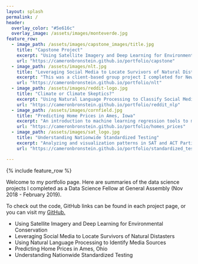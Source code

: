 ```yaml
---
layout: splash
permalink: /
header:
  overlay_color: "#5e616c"
  overlay_image: /assets/images/monteverde.jpg
feature_row:
  - image_path: /assets/images/capstone_images/title.jpg
    title: "Capstone Project"
    excerpt: "Using Satellite Imagery and Deep Learning for Environmental Conservation."
    url: "https://cameronbronstein.github.io/portfolio/capstone"
  - image_path: /assets/images/nlt.jpg
    title: "Leveraging Social Media to Locate Survivors of Natural Distasters"
    excerpt: "This was a client-based group project I completed for New Light Technolgies."
    url: "https://cameronbronstein.github.io/portfolio/nlt"
  - image_path: /assets/images/reddit-logo.jpg
    title: "Climate or Climate Skeptics?"
    excerpt: "Using Natural Language Processing to Classify Social Media Sources"
    url: "https://cameronbronstein.github.io/portfolio/reddit_nlp"
  - image_path: /assets/images/cornfield.jpg
    title: "Predicting Home Prices in Ames, Iowa"
    excerpt: "An introduction to machine learning regression tools to model house prices in Ames, Iowa"
    url: "https://cameronbronstein.github.io/portfolio/homes_prices"  
  - image_path: /assets/images/sat_logo.jpg
    title: "Understanding Nationwide Standardized Testing"
    excerpt: "Analyzing and visualization patterns in SAT and ACT Participation"
    url: "https://cameronbronstein.github.io/portfolio/standardized_testing"

---
```


{% include feature_row %}

Welcome to my portfolio page. Here are summaries of the data science projects I completed as a Data Science Fellow at General Assembly (Nov 2018 - February 2019).

To check out the code, GitHub links can be found in each project page, or you can visit my [GitHub.](https://github.com/cameronbronstein)

- Using Satellite Imagery and Deep Learning for Environmental Conservation
- Leveraging Social Media to Locate Survivors of Natural Distasters
- Using Natural Language Processing to Identify Media Sources
- Predicting Home Prices in Ames, Ohio
- Understanding Nationwide Standardized Testing